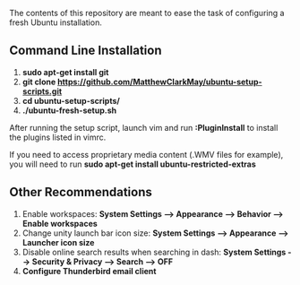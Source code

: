 The contents of this repository are meant to ease the task of configuring a fresh Ubuntu installation.

Command Line Installation
-------------------------------------------------------------------
1. **sudo apt-get install git**
2. **git clone https://github.com/MatthewClarkMay/ubuntu-setup-scripts.git**
3. **cd ubuntu-setup-scripts/**
4. **./ubuntu-fresh-setup.sh**

After running the setup script, launch vim and run **:PluginInstall** to install the plugins listed in vimrc.

If you need to access proprietary media content (.WMV files for example), you will need to run **sudo apt-get install ubuntu-restricted-extras**

Other Recommendations
-------------------------------------------------------------------
1. Enable workspaces: **System Settings --> Appearance --> Behavior --> Enable workspaces**
2. Change unity launch bar icon size: **System Settings --> Appearance --> Launcher icon size**
3. Disable online search results when searching in dash: **System Settings --> Security & Privacy --> Search --> OFF**
4. **Configure Thunderbird email client**
